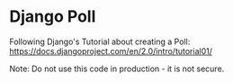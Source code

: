 # Django Poll

Following Django's Tutorial about creating a Poll:
https://docs.djangoproject.com/en/2.0/intro/tutorial01/

Note: Do not use this code in production - it is not secure.